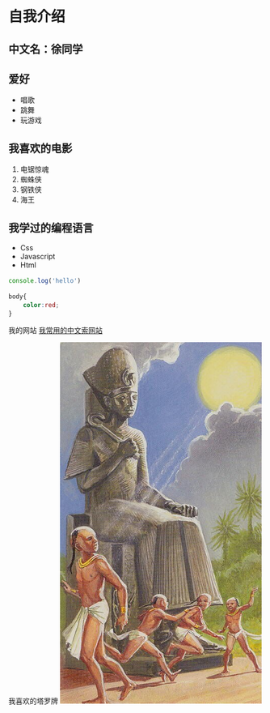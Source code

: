 # 自我介绍

## 中文名：徐同学

## 爱好
* 唱歌
* 跳舞
* 玩游戏

## 我喜欢的电影
1. 电锯惊魂
2. 蜘蛛侠
3. 钢铁侠
4. 海王

## 我学过的编程语言
* Css
* Javascript
* Html

```JavaScript
console.log('hello')
```
```css
body{
    color:red;
}
```

我的网站 [我常用的中文索网站](http://www.baidu.com)

我喜欢的塔罗牌 ![太阳](sun.jpg)
 
